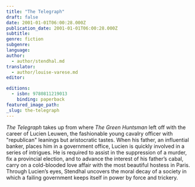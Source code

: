 ```yaml
---
title: "The Telegraph"
draft: false
date: 2001-01-01T06:00:28.000Z
publication_date: 2001-01-01T06:00:28.000Z
subtitle:
genre: fiction
subgenre:
language:
author:
  - author/stendhal.md
translator:
  - author/louise-varese.md
editor:

editions:
  - isbn: 9780811219013
    binding: paperback
featured_image_path:
_slug: the-telegraph
---
```


_The Telegraph_ takes up from where _The Green Huntsman_ left off with the career of Lucien Leuwen, the fashionable young cavalry officer with "republican" leanings but aristocratic tastes. When his father, an influential banker, places him in a government office, Lucien is quickly involved in a series of intrigues. He is required to assist in the suppression of a murder, fix a provincial election, and to advance the interest of his father’s cabal, carry on a cold-blooded love affair with the most beautiful hostess in Paris. Through Lucien’s eyes, Stendhal uncovers the moral decay of a society in which a failing government keeps itself in power by force and trickery.

